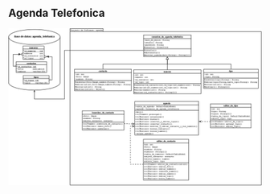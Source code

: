 
## Agenda Telefonica

<img src="https://raw.githubusercontent.com/RicardoValladares/Java/main/20_agenda/20_agenda.png" />
